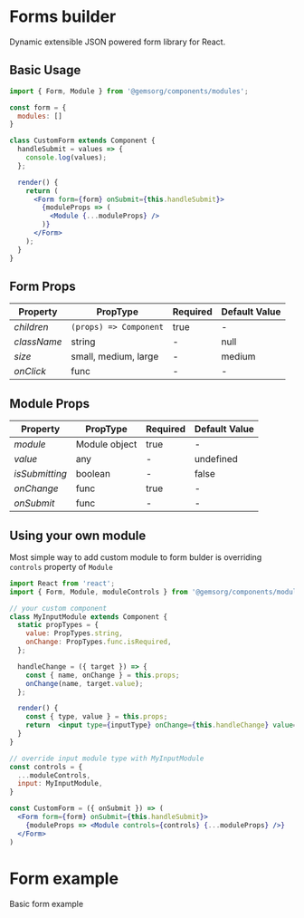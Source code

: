 # Forms builder

Dynamic extensible JSON powered form library for React.

## Basic Usage

```jsx
import { Form, Module } from '@gemsorg/components/modules';

const form = {
  modules: []
}

class CustomForm extends Component {
  handleSubmit = values => {
    console.log(values);
  };

  render() {
    return (
      <Form form={form} onSubmit={this.handleSubmit}>
        {moduleProps => (
          <Module {...moduleProps} />
        )}
      </Form>
    );
  }
}

```

## Form Props

| Property     | PropType                   | Required | Default Value |
| ------------ | -------------------------- | -------- | ------------- |
| *children*   | `(props) => Component`     | true     | -             |
| *className*  | string                     | -        | null          |
| *size*       | small, medium, large       | -        | medium        |
| *onClick*    | func                       | -        | -             |



## Module Props

| Property       | PropType            | Required | Default Value |
| -------------- | ------------------- | -------- | ------------- |
| *module*       | Module object       | true     | -             |
| *value*        | any                 | -        | undefined     |
| *isSubmitting* | boolean             | -        | false         |
| *onChange*     | func                | true     | -             |
| *onSubmit*     | func                | -        | -             |


## Using your own module

Most simple way to add custom module to form bulder is overriding `controls` property of `Module`

```jsx
import React from 'react';
import { Form, Module, moduleControls } from '@gemsorg/components/modules';

// your custom component
class MyInputModule extends Component {
  static propTypes = {
    value: PropTypes.string,
    onChange: PropTypes.func.isRequired,
  };

  handleChange = ({ target }) => {
    const { name, onChange } = this.props;
    onChange(name, target.value);
  };

  render() {
    const { type, value } = this.props;
    return  <input type={inputType} onChange={this.handleChange} value={value} />;
  }
}

// override input module type with MyInputModule
const controls = {
  ...moduleControls,
  input: MyInputModule,
}

const CustomForm = ({ onSubmit }) => (
  <Form form={form} onSubmit={this.handleSubmit}>
    {moduleProps => <Module controls={controls} {...moduleProps} />}
  </Form>  
)

```


# Form example

Basic form example
